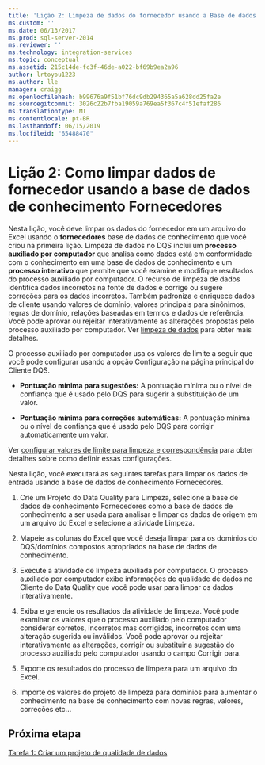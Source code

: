 ```yaml
---
title: 'Lição 2: Limpeza de dados do fornecedor usando a Base de dados de Conhecimento fornecedores | Microsoft Docs'
ms.custom: ''
ms.date: 06/13/2017
ms.prod: sql-server-2014
ms.reviewer: ''
ms.technology: integration-services
ms.topic: conceptual
ms.assetid: 215c14de-fc3f-46de-a022-bf69b9ea2a96
author: lrtoyou1223
ms.author: lle
manager: craigg
ms.openlocfilehash: b99676a9f51bf76dc9db294365a5a628dd25fa2e
ms.sourcegitcommit: 3026c22b7fba19059a769ea5f367c4f51efaf286
ms.translationtype: MT
ms.contentlocale: pt-BR
ms.lasthandoff: 06/15/2019
ms.locfileid: "65488470"
---
```

# <a name="lesson-2-cleansing-supplier-data-using-the-suppliers-knowledge-base"></a>Lição 2: Como limpar dados de fornecedor usando a base de dados de conhecimento Fornecedores
  Nesta lição, você deve limpar os dados do fornecedor em um arquivo do Excel usando o **fornecedores** base de dados de conhecimento que você criou na primeira lição. Limpeza de dados no DQS inclui um **processo auxiliado por computador** que analisa como dados está em conformidade com o conhecimento em uma base de dados de conhecimento e um **processo interativo** que permite que você examine e modifique resultados do processo auxiliado por computador. O recurso de limpeza de dados identifica dados incorretos na fonte de dados e corrige ou sugere correções para os dados incorretos. Também padroniza e enriquece dados de cliente usando valores de domínio, valores principais para sinônimos, regras de domínio, relações baseadas em termos e dados de referência. Você pode aprovar ou rejeitar interativamente as alterações propostas pelo processo auxiliado por computador. Ver [limpeza de dados](https://msdn.microsoft.com/library/gg524800.aspx) para obter mais detalhes.  
  
 O processo auxiliado por computador usa os valores de limite a seguir que você pode configurar usando a opção Configuração na página principal do Cliente DQS.  
  
-   **Pontuação mínima para sugestões:** A pontuação mínima ou o nível de confiança que é usado pelo DQS para sugerir a substituição de um valor.  
  
-   **Pontuação mínima para correções automáticas:** A pontuação mínima ou o nível de confiança que é usado pelo DQS para corrigir automaticamente um valor.  
  
 Ver [configurar valores de limite para limpeza e correspondência](https://msdn.microsoft.com/library/hh510415.aspx) para obter detalhes sobre como definir essas configurações.  
  
 Nesta lição, você executará as seguintes tarefas para limpar os dados de entrada usando a base de dados de conhecimento Fornecedores.  
  
1.  Crie um Projeto do Data Quality para Limpeza, selecione a base de dados de conhecimento Fornecedores como a base de dados de conhecimento a ser usada para analisar e limpar os dados de origem em um arquivo do Excel e selecione a atividade Limpeza.  
  
2.  Mapeie as colunas do Excel que você deseja limpar para os domínios do DQS/domínios compostos apropriados na base de dados de conhecimento.  
  
3.  Execute a atividade de limpeza auxiliada por computador. O processo auxiliado por computador exibe informações de qualidade de dados no Cliente do Data Quality que você pode usar para limpar os dados interativamente.  
  
4.  Exiba e gerencie os resultados da atividade de limpeza. Você pode examinar os valores que o processo auxiliado pelo computador considerar corretos, incorretos mas corrigidos, incorretos com uma alteração sugerida ou inválidos. Você pode aprovar ou rejeitar interativamente as alterações, corrigir ou substituir a sugestão do processo auxiliado pelo computador usando o campo Corrigir para.  
  
5.  Exporte os resultados do processo de limpeza para um arquivo do Excel.  
  
6.  Importe os valores do projeto de limpeza para domínios para aumentar o conhecimento na base de conhecimento com novas regras, valores, correções etc...  
  
## <a name="next-step"></a>Próxima etapa  
 [Tarefa 1: Criar um projeto de qualidade de dados](../../2014/tutorials/task-1-creating-a-data-quality-project.md)  
  
  
